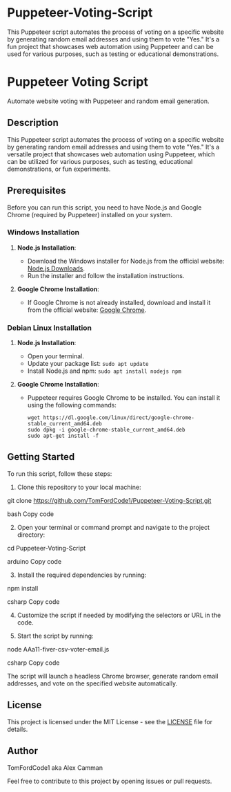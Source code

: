# Puppeteer-Voting-Script
This Puppeteer script automates the process of voting on a specific website by generating random email addresses and using them to vote "Yes." It's a fun project that showcases web automation using Puppeteer and can be used for various purposes, such as testing or educational demonstrations.
# Puppeteer Voting Script

Automate website voting with Puppeteer and random email generation.

## Description

This Puppeteer script automates the process of voting on a specific website by generating random email addresses and using them to vote "Yes." It's a versatile project that showcases web automation using Puppeteer, which can be utilized for various purposes, such as testing, educational demonstrations, or fun experiments.

## Prerequisites

Before you can run this script, you need to have Node.js and Google Chrome (required by Puppeteer) installed on your system.

### Windows Installation

1. **Node.js Installation**:
   - Download the Windows installer for Node.js from the official website: [Node.js Downloads](https://nodejs.org/en/download/).
   - Run the installer and follow the installation instructions.

2. **Google Chrome Installation**:
   - If Google Chrome is not already installed, download and install it from the official website: [Google Chrome](https://www.google.com/chrome/).

### Debian Linux Installation

1. **Node.js Installation**:
   - Open your terminal.
   - Update your package list: `sudo apt update`
   - Install Node.js and npm: `sudo apt install nodejs npm`
   
2. **Google Chrome Installation**:
   - Puppeteer requires Google Chrome to be installed. You can install it using the following commands:
     ```
     wget https://dl.google.com/linux/direct/google-chrome-stable_current_amd64.deb
     sudo dpkg -i google-chrome-stable_current_amd64.deb
     sudo apt-get install -f
     ```

## Getting Started

To run this script, follow these steps:

1. Clone this repository to your local machine:

git clone https://github.com/TomFordCode1/Puppeteer-Voting-Script.git

bash
Copy code

2. Open your terminal or command prompt and navigate to the project directory:

cd Puppeteer-Voting-Script

arduino
Copy code

3. Install the required dependencies by running:

npm install

csharp
Copy code

4. Customize the script if needed by modifying the selectors or URL in the code.

5. Start the script by running:

node AAa11-fiver-csv-voter-email.js

csharp
Copy code

The script will launch a headless Chrome browser, generate random email addresses, and vote on the specified website automatically.

## License

This project is licensed under the MIT License - see the [LICENSE](LICENSE) file for details.

## Author

TomFordCode1 aka Alex Camman

Feel free to contribute to this project by opening issues or pull requests.

